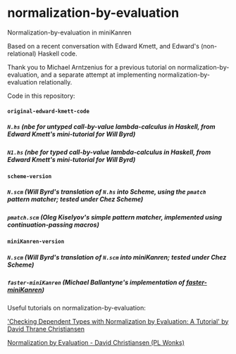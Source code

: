 # normalization-by-evaluation

Normalization-by-evaluation in miniKanren

Based on a recent conversation with Edward Kmett, and Edward's (non-relational) Haskell code.

Thank you to Michael Arntzenius for a previous tutorial on normalization-by-evaluation, and a separate attempt at implementing normalization-by-evaluation relationally.

Code in this repository:

#### `original-edward-kmett-code`
##### `N.hs` (nbe for untyped call-by-value lambda-calculus in Haskell, from Edward Kmett's mini-tutorial for Will Byrd)
##### `N1.hs` (nbe for typed call-by-value lambda-calculus in Haskell, from Edward Kmett's mini-tutorial for Will Byrd)
#### `scheme-version`
##### `N.scm` (Will Byrd's translation of `N.hs` into Scheme, using the `pmatch` pattern matcher; tested under Chez Scheme)
##### `pmatch.scm` (Oleg Kiselyov's simple pattern matcher, implemented using continuation-passing macros)
#### `miniKanren-version`
##### `N.scm` (Will Byrd's translation of `N.scm` into miniKanren; tested under Chez Scheme)
##### `faster-miniKanren` (Michael Ballantyne's implementation of [faster-miniKanren](https://github.com/michaelballantyne/faster-miniKanren))

Useful tutorials on normalization-by-evaluation:

['Checking Dependent Types with Normalization by Evaluation: A Tutorial' by David Thrane Christiansen](http://www.davidchristiansen.dk/tutorials/nbe/)

[Normalization by Evaluation - David Christiansen (PL Wonks)](https://www.youtube.com/watch?v=CpADWJa-f28)
